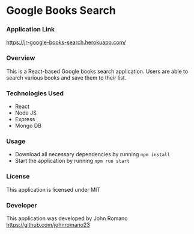 # Google Books Search

### Application Link
https://jr-google-books-search.herokuapp.com/

### Overview
This is a React-based Google books search application. Users are able to search various books and save them to their list. 

### Technologies Used
* React
* Node JS
* Express
* Mongo DB

### Usage
* Download all necessary dependencies by running `npm install`
* Start the application by running `npm run start`

### License
This application is licensed under MIT

### Developer
This application was developed by John Romano https://github.com/johnromano23
